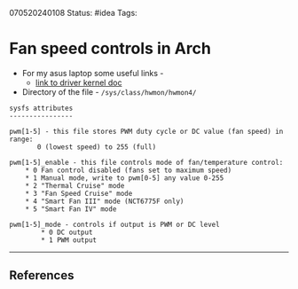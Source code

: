 070520240108
Status: #idea
Tags: 

# Fan speed controls in Arch
- For my asus laptop some useful links -
	- [link to driver kernel doc](https://www.kernel.org/doc/Documentation/hwmon/nct6775)
- Directory of the file - `/sys/class/hwmon/hwmon4/`

```
sysfs attributes
----------------

pwm[1-5] - this file stores PWM duty cycle or DC value (fan speed) in range:
       0 (lowest speed) to 255 (full)

pwm[1-5]_enable - this file controls mode of fan/temperature control:
    * 0 Fan control disabled (fans set to maximum speed)
    * 1 Manual mode, write to pwm[0-5] any value 0-255
    * 2 "Thermal Cruise" mode
    * 3 "Fan Speed Cruise" mode
    * 4 "Smart Fan III" mode (NCT6775F only)
    * 5 "Smart Fan IV" mode

pwm[1-5]_mode - controls if output is PWM or DC level
        * 0 DC output
        * 1 PWM output
```



___
## References
